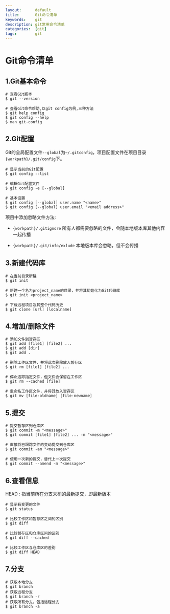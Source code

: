 ```yaml
---
layout:      default
title:       Git命令清单 
keywords:    git
description: git常用命令清单
categories:  [git]
tags:        git
---
```


# Git命令清单

## 1.Git基本命令

    # 查看Git版本
    $ git --version

    # 查看Git命令帮助,以git config为例,三种方法
    $ git help config
    $ git config --help
    $ man git-config

## 2.Git配置

Git的全局配置文件`--global`为`~/.gitconfig`，项目配置文件在项目目录`{workpath}/.git/config`下。

    # 显示当前的Git配置 
    $ git config --list

    # 编辑Git配置文件
    $ git config -e [--global]

    # 基本设置
    $ git config [--global] user.name "<name>"
    $ git config [--global] user.email "<email address>"
    
项目中添加忽略文件方法:

+ `{workpath}/.gitignore` 所有人都需要忽略的文件，会随本地版本库其他内容一起传播 

+ `{workpath}/.git/info/exlude` 本地版本库会忽略，但不会传播

## 3.新建代码库

    # 在当前目录新建
    $ git init

    # 新建一个名为project_name的目录，并将其初始化为Git代码库
    $ git init <project_name>

    # 下载远程项目及其整个代码历史
    $ git clone [url] [localname]

## 4.增加/删除文件

    # 添加文件到暂存区
    $ git add [file1] [file2] ...
    $ git add [dir]
    $ git add .

    # 删除工作区文件，并将此次删除放入暂存区
    $ git rm [file1] [file2] ...

    # 停止追踪指定文件，但文件会保留在工作区
    $ git rm --cached [file]    

    # 重命名工作区文件，并将其放入暂存区
    $ git mv [file-oldname] [file-newname]

## 5.提交

    # 提交暂存区到仓库区
    $ git commit -m "<message>"
    $ git commit [file1] [file2] ... -m "<message>"

    # 直接将已跟踪文件的变动提交到仓库区 
    $ git commit -am "<message>"

    # 使用一次新的提交，替代上一次提交
    $ git commit --amend -m "<message>"

## 6.查看信息    

HEAD : 指当前所在分支末梢的最新提交，即最新版本

    # 显示有变更的文件
    $ git status 

    # 比较工作区和暂存区之间的区别
    $ git diff

    # 比较暂存区和仓库区间的区别
    $ git diff --cached

    # 比较工作区与仓库区的差别
    $ git diff HEAD


## 7.分支

    # 获取本地分支
    $ git branch
    # 获取远程分支
    $ git branch -r 
    # 获取所有分支，包括远程分支
    $ git branch -a





